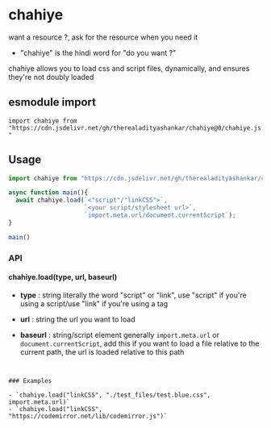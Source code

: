 # chahiye
want a resource ?, ask for the resource when you need it

- "chahiye" is the hindi word for "do you want ?"

chahiye allows you to load css and script files, dynamically, and ensures they're not doubly loaded

esmodule import
---------------
`import chahiye from "https://cdn.jsdelivr.net/gh/therealadityashankar/chahiye@0/chahiye.js"`

Usage
-----

```javascript
import chahiye from "https://cdn.jsdelivr.net/gh/therealadityashankar/chahiye@0/chahiye.js"

async function main(){
  await chahiye.load(`<"script"/"linkCSS">`, 
                     `<your script/stylesheet url>`, 
                     `import.meta.url/document.currentScript`);
}

main()
```

### API
#### chahiye.load(type, url, baseurl)

- **type** : string
  literally the word "script" or "link",
  use "script" if you're using a script/use "link" if you're using a <link> tag

- **url** : string
  the url you want to load

- **baseurl** : string/script element
  generally `import.meta.url` or `document.currentScript`,
  add this if you want to load a file relative to the current path,
  the url is loaded relative to this path
```


### Examples

- `chahiye.load("linkCSS", "./test_files/test.blue.css", import.meta.url)`
- `chahiye.load("linkCSS", "https://codemirror.net/lib/codemirror.js")`
